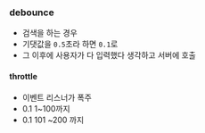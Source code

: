 ### debounce 
- 검색을 하는 경우
- 기댓값을 `0.5`초라 하면 `0.1`로 
- 그 이후에 사용자가 다 입력했다 생각하고 서버에 호출 

#### throttle 
- 이벤트 리스너가 폭주 
- 0.1  1~100까지 
- 0.1  101 ~200 까지 
 